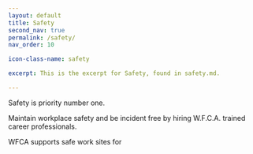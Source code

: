 ```yaml
---
layout: default
title: Safety
second_nav: true
permalink: /safety/
nav_order: 10

icon-class-name: safety

excerpt: This is the excerpt for Safety, found in safety.md.

---
```


Safety is priority number one.

Maintain workplace safety and be incident free by hiring W.F.C.A. trained career professionals.

WFCA supports safe work sites for
